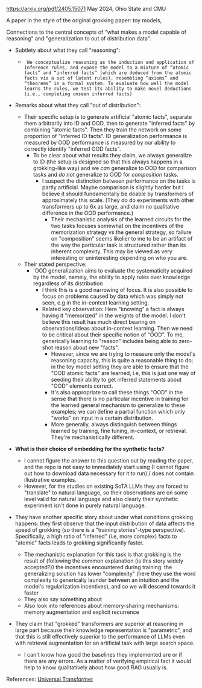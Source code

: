 https://arxiv.org/pdf/2405.15071
May 2024, Ohio State and CMU

A paper in the style of the original grokking paper: toy models, 

Connections to the central concepts of "what makes a model capable of reasoning" and "generalization to out of distribution data".

- Subtlety about what they call "reasoning":
	- ` We conceptualize reasoning as the induction and application of inference rules, and expose the model to a mixture of “atomic facts” and “inferred facts” (which are deduced from the atomic facts via a set of latent rules), resembling “axioms” and “theorems” in a formal system. To evaluate how well the model learns the rules, we test its ability to make novel deductions (i.e., completing unseen inferred facts)`

- Remarks about what they call "out of distribution":
	- Their specific setup is to generate artificial "atomic facts", separate them arbitrarily into ID and OOD, then to generate "inferred facts" by combining "atomic facts". Then they train the network on some proportion of "inferred ID facts". ID generalization performance is measured by OOD performance is measured by our ability to correctly identify "inferred OOD facts".
		- To be clear about what results they claim, we always generalize to ID (the setup is designed so that this always happens in a grokking-like way) and we *can* generalize to OOD for comparison tasks and *do not* generalize to OOD for *composition* tasks.
			- I suspect the distinction between performance on the tasks is partly artificial. Maybe comparison is slightly harder but I believe it should fundamentally be doable by transformers of approximately this scale. (They do do experiments with other transformers up to 6x as large, and claim no qualitative difference in the OOD performance.)
				- Their mechanistic analysis of the learned circuits for the two tasks focuses somewhat on the incentives of the memorization strategy vs the general strategy, so failure on "composition" seems likelier to me to be an artifact of the way the particular task is structured rather than its inherent complexity. This may be viewed as very interesting or uninteresting depending on who you are. 
	- Their stated perspective:
		- `OOD generalization aims to evaluate the systematicity acquired by the model, namely, the ability to apply rules over knowledge regardless of its distribution
			- I think this is a good narrowing of focus. It is also possible to focus on problems caused by data which was simply not seen, e.g in the in-context learning setting.
			- Related key observation: Here "knowing" a fact is always having it "memorized" in the weights of the model. I don't believe this result has much direct bearing on observations/ideas about in-context learning. Then we need to be critical about their specific notion of "OOD". To me, generically learning to "reason" includes being able to zero-shot reason about new "facts".
				- However, since we are trying to measure only the model's reasoning capacity, this is quite a reasonable thing to do; in the toy model setting they are able to ensure that the "OOD atomic facts" are learned, i.e, this is just one way of seeding their ability to get inferred statements about "OOD" elements correct.
				- It's also appropriate to call these things "OOD" in the sense that there is no particular incentive in training for the learned general mechanism to generalize to these examples; we can define a partial function which only "works" on input in a certain distribution.
				- More generally, always distinguish between things learned by training, fine tuning, in-context, or retrieval. They're mechanistically different.
	

- **What is their choice of embedding for the synthetic facts?**
	- I cannot figure the answer to this question out by reading the paper, and the repo is not easy to immediately start using (I cannot figure out how to download data necessary for it to run) / does not contain illustrative examples.
	- However, for the studies on existing SoTA LLMs they are forced to "translate" to natural language, so their observations are on some level valid for natural language and also clearly their synthetic experiment isn't done in purely natural language.
- They have another specific story about under what conditions grokking happens: they first observe that the input distribution of data affects the speed of grokking (so there is a "training stories"-type perspective). Specifically, a high ratio of "inferred" (i.e, more complex) facts to "atomic" facts leads to grokking significantly faster.
	- The mechanistic explanation for this task is that grokking is the result of (following the common explanation (is this story widely accepted?)) the incentives encountered during training: the generalizing solution has lower "complexity" (here they use the word complexity to generically launder between an intuition and the model's regularization incentives), and so we will descend towards it faster
	- They also say something about 
	- Also look into references about memory-sharing mechanisms: memory augmentation and explicit recurrence

- They claim that "grokked" transformers are superior at reasoning in large part because their knowledge representation is "parametric", and that this is still effectively superior to the performance of LLMs even with retrieval augmentation for an artificial task with large search space.
	- I can't know how good the baselines they implemented are or if there are any errors. As a matter of verifying empirical fact it would help to know qualitatively about how good RAG usually is.


References:
[Universal Transformer]()